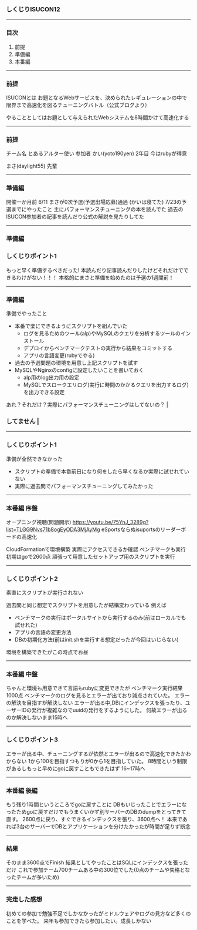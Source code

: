 ### しくじりISUCON12

---


### 目次
1. 前提
1. 準備編
1. 本番編


---


### 前提
ISUCONとは
お題となるWebサービスを、決められたレギュレーションの中で限界まで高速化を図るチューニングバトル（公式ブログより）

やることとしてはお題として与えられたWebシステムを8時間かけて高速化する

---
### 前提
チーム名 とあるアルター使い
参加者
かい(yoto190yen)
2年目 今はrubyが得意

まさ(daylight55)
先輩


---


### 準備編
開催一か月前
6/11 まさが0次予選(予選出場応募)通過 (かいは寝てた)
7/23の予選までにやったこと
主にパフォーマンスチューニングの本を読んでた
過去のISUCON参加者の記事を読んだり公式の解説を見たりしてた

--- 
### 準備編
### しくじりポイント1
もっと早く準備するべきだった!
本読んだり記事読んだりしたけどそれだけでできるわけがない！！！
本格的にまさと準備を始めたのは予選の1週間前！

---
### 準備編
準備でやったこと
- 本番で楽にできるようにスクリプトを組んでいた
  - ログを見るためのツール(alp)やMySQLのクエリを分析するツールのインストール
  - デプロイからベンチマークテストの実行から結果をコミットする
  - アプリの言語変更(rubyでやる)
- 過去の予選問題の環境を用意し上記スクリプトを試す
- MySQLやNginxのconfigに設定したいことを書いておく
  - alp用のlog出力用の設定
  - MySQLでスロークエリログ(実行に時間のかかるクエリを出力するログ)を出力できる設定

あれ？それだけ？実際にパフォーマンスチューニングはしてないの？ |
### してません |

---
###  しくじりポイント1
準備が全然できなかった

- スクリプトの準備で本番前日になり何をしたら早くなるか実際に試せれていない
- 実際に過去問でパフォーマンスチューニングしてみたかった

---
### 本番編 序盤
オープニング視聴(問題開示)
https://youtu.be/75YnJ_3289g?list=TLGG9Nvs71b8ogEyODA3MjAyMg
eSportsならぬisuportsのリーダーボードの高速化

CloudFormationで環境構築 実際にアクセスできるか確認
ベンチマークも実行 初期はgoで2600点
頑張って用意したセットアップ用のスクリプトを実行

---
### しくじりポイント2
素直にスクリプトが実行されない

過去問と同じ想定でスクリプトを用意したが結構変わっている
例えば
- ベンチマークの実行はポータルサイトから実行するのみ(前はローカルでも試せれた)
- アプリの言語の変更方法
- DBの初期化方法(前はinit.shを実行する想定だったが今回はいじらない)

環境を構築できたがこの時点でお昼

---
### 本番編 中盤
ちゃんと環境も用意できて言語もrubyに変更できたが
ベンチマーク実行結果 1000点
ベンチマークのログを見るとエラーが出ており減点されていた。
エラーの解決を目指すが解決しない
エラーが出る中,DBにインデックスを張ったり、ユーザーIDの発行が複雑なのでuuidの発行をするようにした。
何故エラーが出るのか解決しないまま15時へ

---
### しくじりポイント3
エラーが出る中、チューニングするが依然とエラーが出るので高速化できたかわからない
1から100を目指すつもりが0から1を目指していた。
8時間という制限があるしもっと早めにgoに戻すこともできたはず
16~17時へ

---
### 本番編 後編
もう残り1時間というところでgoに戻すことに
DBもいじったことでエラーになったためgoに戻すだけでもうまくいかず別サーバーのDBのdumpをとってきて直す。
2600点に戻り、すぐできるインデックスを張り、3600点へ！
本来であれば3台のサーバーでDBとアプリケーションを分けたかったが時間が足りず断念

---
### 結果
そのまま3600点でFinish
結果としてやったことはSQLにインデックスを張っただけ
これで参加チーム700チームある中の300位でした(0点のチームや失格となったチームが多いため)

---
### 完走した感想
初めての参加で勉強不足でしかなかったがミドルウェアやログの見方など多くのことを学べた。
来年も参加できたら参加したい。成長しかない
